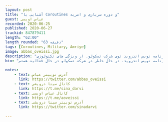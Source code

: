 ```yaml
---
layout: post
title: "آشنایی با Coroutines و دوره سربازی و امریه"
guest: عباس اویسی 
recorded: 2020-06-25
published: 2020-06-27
trackid: 847879411
length: "62:00"
length_rounded: "63 دقیقه"
tags: [Coroutines, Military, Amriye]
image: abbas_oveissi.jpg
description: "توی این قسمت همراه عباس اویسی هستیم. عباس برنامه نویس اندروید توی شرکت تسکولو. از ویژگی های تکنولوژی Coroutines صحبت میکنه و در انتها در مورد دوره سربازی و به خصوص امریه صحبت میکنیم."
bio: "عباس اوویسی هستم، برنامه نویس اندروید. در حال حاظر در شرکت تسکولو در حال فعالیت هستم."
       
notes: 
    - text: آدرس توییتر عباس
      link: https://twitter.com/abbas_oveissi
    - text: کانال سینا درویشی
      link: https://t.me/sina_darvi
    - text: کانال عباس اویسی
      link: https://t.me/aoveissi
    - text: آدرس توییتر سینا درویشی
      link: https://twitter.com/sinadarvi
 
---
```


